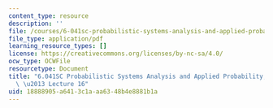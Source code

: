 ```yaml
---
content_type: resource
description: ''
file: /courses/6-041sc-probabilistic-systems-analysis-and-applied-probability-fall-2013/18888905a6413c1aaa6348b4e8881b1a_MIT6_041SCF13_lec16_300k.pdf
file_type: application/pdf
learning_resource_types: []
license: https://creativecommons.org/licenses/by-nc-sa/4.0/
ocw_type: OCWFile
resourcetype: Document
title: "6.041SC Probabilistic Systems Analysis and Applied Probability, Fall 2013Transcript\
  \ \u2013 Lecture 16"
uid: 18888905-a641-3c1a-aa63-48b4e8881b1a
---
```

